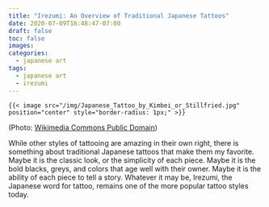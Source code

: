 ```yaml
---
title: "Irezumi: An Overview of Traditional Japanese Tattoos"
date: 2020-07-09T16:48:47-07:00
draft: false
toc: false
images:
categories:
  - japanese art
tags:
  - japanese art
  - irezumi
---
```


```golang
{{< image src="/img/Japanese_Tattoo_by_Kimbei_or_Stillfried.jpg" position="center" style="border-radius: 1px;" >}}
```
(Photo: [Wikimedia Commons Public Domain](https://commons.wikimedia.org/wiki/File:Japanese_Tattoo_by_Kimbei_or_Stillfried.jpg))


While other styles of tattooing are amazing in their own right, there is something about traditional Japanese tattoos that make them my favorite. Maybe it is the classic look, or the simplicity of each piece. Maybe it is the bold blacks, greys, and colors that age well with their owner. Maybe it is the ability of each piece to tell a story. Whatever it may be, Irezumi, the Japanese word for tattoo, remains one of the more popular tattoo styles today.

